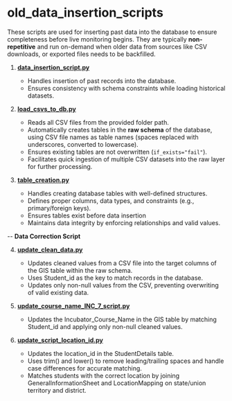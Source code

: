 # old_data_insertion_scripts

These scripts are used for inserting past data into the database to ensure completeness before live monitoring begins. They are typically **non-repetitive** and run on-demand when older data from sources like CSV downloads, or exported files needs to be backfilled.

1. **[data\_insertion\_script.py](https://github.com/VigyanShaala-Tech/deployment_scripts/blob/main/old_data_insertion_scripts/data_insertion_script.py)**

   * Handles insertion of past records into the database.
   * Ensures consistency with schema constraints while loading historical datasets.

2. **[load\_csvs\_to\_db.py](https://github.com/VigyanShaala-Tech/deployment_scripts/blob/main/old_data_insertion_scripts/load_csvs_to_db.py)**

    * Reads all CSV files from the provided folder path.  
    * Automatically creates tables in the **raw schema** of the database, using CSV file names as table names (spaces replaced with underscores, converted to lowercase).  
    * Ensures existing tables are not overwritten (`if_exists="fail"`).  
    * Facilitates quick ingestion of multiple CSV datasets into the raw layer for further processing. 

3. **[table\_creation.py](https://github.com/VigyanShaala-Tech/deployment_scripts/blob/main/old_data_insertion_scripts/table_creation.py)**

    * Handles creating database tables with well-defined structures.
    * Defines proper columns, data types, and constraints (e.g., primary/foreign keys).
    * Ensures tables exist before data insertion
    * Maintains data integrity by enforcing relationships and valid values.

--
**Data Correction Script**

4. **[update\_clean\_data.py](https://github.com/VigyanShaala-Tech/deployment_scripts/blob/main/old_data_insertion_scripts/update_clean_data.py)**

    * Updates cleaned values from a CSV file into the target columns of the GIS table within the raw schema.
    * Uses Student_id as the key to match records in the database.
    * Updates only non-null values from the CSV, preventing overwriting of valid existing data.

5. **[update\_course\_name\_INC_7\_script.py](https://github.com/VigyanShaala-Tech/deployment_scripts/blob/main/old_data_insertion_scripts/update_course_name_INC_7_script.py)**

    * Updates the Incubator_Course_Name in the GIS table by matching Student_id and applying only non-null cleaned values.

6. **[update\_script\_location\_id.py](https://github.com/VigyanShaala-Tech/deployment_scripts/blob/main/old_data_insertion_scripts/update_script_location_id.py)**
    
    * Updates the location_id in the StudentDetails table.
    * Uses trim() and lower() to remove leading/trailing spaces and handle case differences for accurate matching.
    * Matches students with the correct location by joining GeneralInformationSheet and LocationMapping on state/union territory and district.